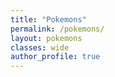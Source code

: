 ```yaml
---
title: "Pokemons"
permalink: /pokemons/
layout: pokemons
classes: wide
author_profile: true
---
```

